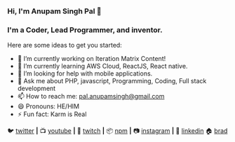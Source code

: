 ### Hi, I'm Anupam Singh Pal 👋

### I'm a Coder, Lead Programmer, and inventor.

Here are some ideas to get you started:

- 🔭 I’m currently working on Iteration Matrix Content!
- 🌱 I’m currently learning AWS Cloud, ReactJS, React native.
- 🤔 I’m looking for help with mobile applications.
- 💬 Ask me about PHP, javascript, Programming, Coding, Full stack development 
- 📫 How to reach me: pal.anupamsingh@gmail.com
- 😄 Pronouns: HE/HIM
- ⚡ Fun fact: Karm is Real

🐦 [twitter][twitter] **|** 
📺 [youtube][youtube] **|** 
🎥 [twitch][twitch] **|** 
📦 [npm][npm] **|** 
📷 [instagram][instagram] **|** 
👔 [linkedin][linkedin]
🏠 [brad][brad]


[twitter]: https://twitter.com/anupamsinghpal
[youtube]: https://youtube.com/anupamsinghpal
[twitch]: https://twitch.tv/anupamsinghpal
[instagram]: https://instagram.com/anupamsinghpal
[linkedin]: https://linkedin.com/in/anupamsinghpal
[npm]: https://npmjs.com/~anupamsinghpal
[brad]: https://github.com/anupamsinghpal
